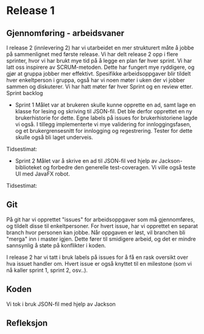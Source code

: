 # Release 1

## Gjennomføring - arbeidsvaner
I release 2 (innlevering 2) har vi utarbeidet en mer strukturert måte å jobbe på sammenlignet med første release. Vi har delt release 2 opp i flere sprinter, hvor vi har brukt mye tid på å legge en plan før hver sprint. Vi har latt oss inspirere av SCRUM-metoden. Dette har fungert mye ryddigere, og gjør at gruppa jobber mer effektivt. Spesifikke arbeidsoppgaver blir tildelt hver enkeltperson i gruppa, også har vi noen møter i uken der vi jobber sammen og diskuterer. Vi har hatt møter før hver Sprint og en review etter. Sprint backlog

- Sprint 1
Målet var at brukeren skulle kunne opprette en ad, samt lage en klasse for lesing og skriving til JSON-fil. Det ble derfor opprettet en ny brukerhistorie for dette. Egne labels på issues for brukerhistoriene lagde vi også. I tillegg implementerte vi mye validering for innloggingsfasen, og et brukergrensesnitt for innlogging og regestrering. Tester for dette skulle også bli laget underveis. 

Tidsestimat: 

- Sprint 2
Målet var å skrive en ad til JSON-fil ved hjelp av Jackson-biblioteket og forbedre den generelle test-coveragen. Vi ville også teste UI med JavaFX robot. 

Tidsestimat: 

## Git
På git har vi opprettet "issues" for arbeidsoppgaver som må gjennomføres, og tildelt disse til enkeltpersoner. For hvert issue, har vi opprettet en separat branch hvor personen kan jobbe. Når oppgaven er løst, vil branchen bli "merga" inn i master igjen. Dette fører til smidigere arbeid, og det er mindre sannsynlig å støte på konflikter i koden. 

I release 2 har vi tatt i bruk labels på issues for å få en rask oversikt over hva issuet handler om. Hvert issue er også knyttet til en milestone (som vi nå kaller sprint 1, sprint 2, osv..). 

## Koden
Vi tok i bruk JSON-fil med hjelp av Jackson

## Refleksjon



